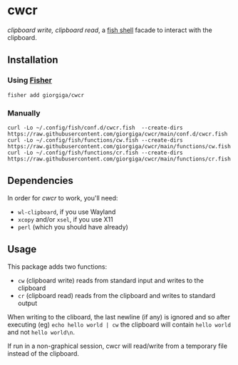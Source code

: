 # cwcr

*clipboard write, clipboard read*, a [fish shell](https://fishshell.com/) facade to interact with the clipboard.

## Installation

### Using [Fisher](https://github.com/jorgebucaran/fisher)

```fish
fisher add giorgiga/cwcr
```

### Manually

```fish
curl -Lo ~/.config/fish/conf.d/cwcr.fish  --create-dirs https://raw.githubusercontent.com/giorgiga/cwcr/main/conf.d/cwcr.fish
curl -Lo ~/.config/fish/functions/cw.fish --create-dirs https://raw.githubusercontent.com/giorgiga/cwcr/main/functions/cw.fish
curl -Lo ~/.config/fish/functions/cr.fish --create-dirs https://raw.githubusercontent.com/giorgiga/cwcr/main/functions/cr.fish
```

## Dependencies

In order for *cwcr* to work, you'll need:

* `wl-clipboard`, if you use Wayland
* `xcopy` and/or `xsel`, if you use X11
* `perl` (which you should have already)

## Usage

This package adds two functions:

* `cw` (clipboard write) reads from standard input and writes to the clipboard
* `cr` (clipboard read) reads from the clipboard and writes to standard output

When writing to the cliboard, the last newline (if any) is ignored and so after executing (eg) `echo hello world | cw` the clipboard will contain `hello world` and not `hello world\n`.

If run in a non-graphical session, cwcr will read/write from a temporary file instead of the clipboard.
